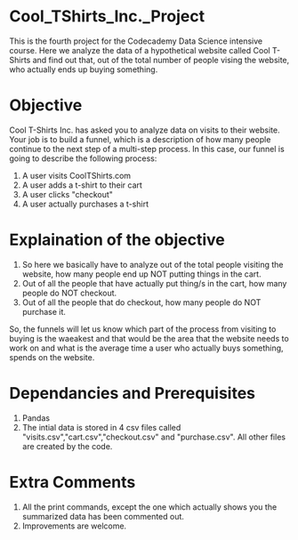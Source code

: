 # Cool_TShirts_Inc._Project
This is the fourth project for the Codecademy Data Science intensive course. Here we analyze the data of a hypothetical website called Cool T-Shirts and find out that, out of the total number of people vising the website, who actually ends up buying something.

# Objective
Cool T-Shirts Inc. has asked you to analyze data on visits to their website. Your job is to build a funnel, which is a description of how many people continue to the next step of a multi-step process.
In this case, our funnel is going to describe the following process:

1. A user visits CoolTShirts.com
2. A user adds a t-shirt to their cart
3. A user clicks "checkout"
4. A user actually purchases a t-shirt

# Explaination of the objective
1. So here we basically have to analyze out of the total people visiting the website, how many people end up NOT putting things in the cart.
2. Out of all the people that have actually put thing/s in the cart, how many people do NOT checkout.
3. Out of all the people that do checkout, how many people do NOT purchase it.

So, the funnels will let us know which part of the process from visiting to buying is the waeakest and that would be the area that the website needs to work on and what is the average time a user who actually buys something, spends on the website.

# Dependancies and Prerequisites 
1. Pandas
2. The intial data is stored in 4 csv files called "visits.csv","cart.csv","checkout.csv" and "purchase.csv". All other files are created by the code. 

# Extra Comments
1. All the print commands, except the one which actually shows you the summarized data has been commented out.
2. Improvements are welcome.
